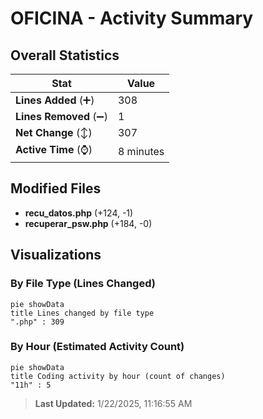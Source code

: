 # OFICINA - Activity Summary 

## Overall Statistics

| Stat                   | Value                                                             |
| ---------------------- | ----------------------------------------------------------------- |
| **Lines Added** (➕)   | 308                                          |
| **Lines Removed** (➖) | 1                                        |
| **Net Change** (↕)    | 307                |
| **Active Time** (⌚)   | 8 minutes |


## Modified Files
- **recu_datos.php** (+124, -1)
- **recuperar_psw.php** (+184, -0)

## Visualizations

### By File Type (Lines Changed)

```mermaid
pie showData
title Lines changed by file type
".php" : 309
```

### By Hour (Estimated Activity Count)

```mermaid
pie showData
title Coding activity by hour (count of changes)
"11h" : 5
```


> **Last Updated:** 1/22/2025, 11:16:55 AM